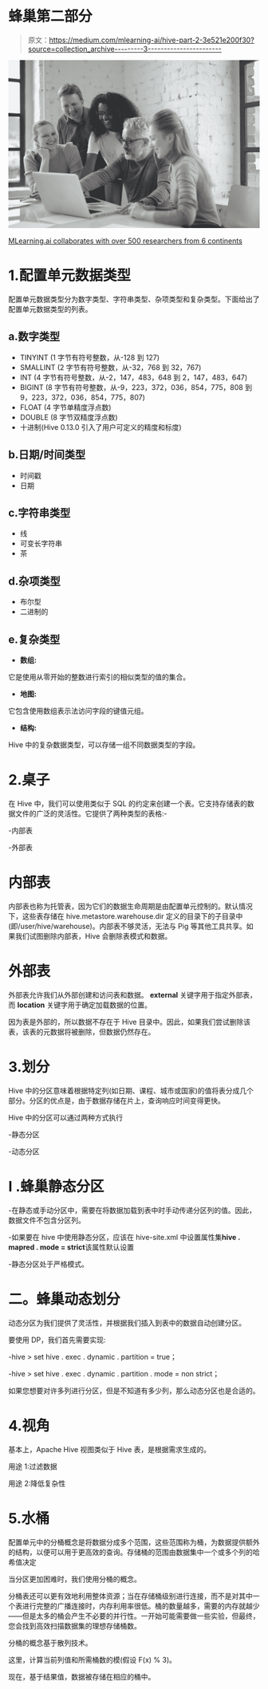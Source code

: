 # 蜂巢第二部分

> 原文：<https://medium.com/mlearning-ai/hive-part-2-3e521e200f30?source=collection_archive---------3----------------------->

![](img/3c6e3342e7fa6112a0f5d657321e8aa6.png)

[MLearning.ai collaborates with over 500 researchers from 6 continents](https://www.linkedin.com/company/mlearning-ai/)

# 1.配置单元数据类型

配置单元数据类型分为数字类型、字符串类型、杂项类型和复杂类型。下面给出了配置单元数据类型的列表。

## a.数字类型

*   TINYINT (1 字节有符号整数，从-128 到 127)
*   SMALLINT (2 字节有符号整数，从-32，768 到 32，767)
*   INT (4 字节有符号整数，从-2，147，483，648 到 2，147，483，647)
*   BIGINT (8 字节有符号整数，从-9，223，372，036，854，775，808 到 9，223，372，036，854，775，807)
*   FLOAT (4 字节单精度浮点数)
*   DOUBLE (8 字节双精度浮点数)
*   十进制(Hive 0.13.0 引入了用户可定义的精度和标度)

## b.日期/时间类型

*   时间戳
*   日期

## c.字符串类型

*   线
*   可变长字符串
*   茶

## d.杂项类型

*   布尔型
*   二进制的

## e.复杂类型

*   **数组:**

它是使用从零开始的整数进行索引的相似类型的值的集合。

*   **地图:**

它包含使用数组表示法访问字段的键值元组。

*   **结构:**

Hive 中的复杂数据类型，可以存储一组不同数据类型的字段。

# 2.桌子

在 Hive 中，我们可以使用类似于 SQL 的约定来创建一个表。它支持存储表的数据文件的广泛的灵活性。它提供了两种类型的表格:-

-内部表

-外部表

# 内部表

内部表也称为托管表，因为它们的数据生命周期是由配置单元控制的。默认情况下，这些表存储在 hive.metastore.warehouse.dir 定义的目录下的子目录中(即/user/hive/warehouse)。内部表不够灵活，无法与 Pig 等其他工具共享。如果我们试图删除内部表，Hive 会删除表模式和数据。

# 外部表

外部表允许我们从外部创建和访问表和数据。 **external** 关键字用于指定外部表，而 **location** 关键字用于确定加载数据的位置。

因为表是外部的，所以数据不存在于 Hive 目录中。因此，如果我们尝试删除该表，该表的元数据将被删除，但数据仍然存在。

# 3.划分

Hive 中的分区意味着根据特定列(如日期、课程、城市或国家)的值将表分成几个部分。分区的优点是，由于数据存储在片上，查询响应时间变得更快。

Hive 中的分区可以通过两种方式执行

-静态分区

-动态分区

# I .蜂巢静态分区

-在静态或手动分区中，需要在将数据加载到表中时手动传递分区列的值。因此，数据文件不包含分区列。

-如果要在 hive 中使用静态分区，应该在 hive-site.xml 中设置属性集**hive . mapred . mode = strict**该属性默认设置

-静态分区处于严格模式。

# 二。蜂巢动态划分

动态分区为我们提供了灵活性，并根据我们插入到表中的数据自动创建分区。

要使用 DP，我们首先需要实现:

-hive > set hive . exec . dynamic . partition = true；

-hive > set hive . exec . dynamic . partition . mode = non strict；

如果您想要对许多列进行分区，但是不知道有多少列，那么动态分区也是合适的。

# 4.视角

基本上，Apache Hive 视图类似于 Hive 表，是根据需求生成的。

用途 1:过滤数据

用途 2:降低复杂性

# 5.水桶

配置单元中的分桶概念是将数据分成多个范围，这些范围称为桶，为数据提供额外的结构，以便可以用于更高效的查询。存储桶的范围由数据集中一个或多个列的哈希值决定

当分区更加困难时，我们使用分桶的概念。

分桶表还可以更有效地利用整体资源；当在存储桶级别进行连接，而不是对其中一个表进行完整的广播连接时，内存利用率很低。桶的数量越多，需要的内存就越少——但是太多的桶会产生不必要的并行性。一开始可能需要做一些实验，但最终，您会找到高效扫描数据集的理想存储桶数。

分桶的概念基于散列技术。

这里，计算当前列值和所需桶数的模(假设 F(x) % 3)。

现在，基于结果值，数据被存储在相应的桶中。